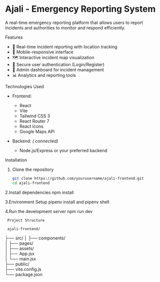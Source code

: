 # Ajali - Emergency Reporting System


A real-time emergency reporting platform that allows users to report incidents and authorities to monitor and respond efficiently.

Features

- 🚨 Real-time incident reporting with location tracking
- 📱 Mobile-responsive interface
- 🗺️ Interactive incident map visualization
- 🔐 Secure user authentication (Login/Register)
- 👮 Admin dashboard for incident management
- 📊 Analytics and reporting tools

Technologies Used

- Frontend: 
  - React 
  - Vite 
  - Tailwind CSS 3
  - React Router 7
  - React Icons
  - Google Maps API

- Backend: *( connected)*
  - Node.js/Express or your preferred backend
  

 Installation

1. Clone the repository
   ```bash
   git clone https://github.com/yourusername/ajali-frontend.git
   cd ajali-frontend

  2.Install dependencies
      npm install

  3.Environment Setup
  pipenv install and pipenv shell

  4.Run the development server
      npm run dev

     Project Structure 

     ajali-frontend/
├── src/
│   ├── components/       
│   ├── pages/           
│   ├── assets/          
│   ├── App.jsx          
│   └── main.jsx          
├── public/               
├── vite.config.js        
└── package.json
